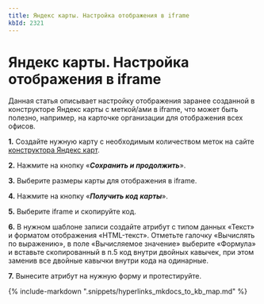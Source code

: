 ```yaml
---
title: Яндекс карты. Настройка отображения в iframe
kbId: 2321
---
```


# Яндекс карты. Настройка отображения в iframe

Данная статья описывает настройку отображения заранее созданной в конструкторе Яндекс карты с меткой/ами в iframe, что может быть полезно, например, на карточке организации для отображения всех офисов.

**1.** Создайте нужную карту с необходимым количеством меток на сайте [конструктора Яндекс карт](https://yandex.ru/map-constructor/).

**2.** Нажмите на кнопку «***Сохранить и продолжить***».

**3.** Выберите размеры карты для отображения в iframe.

**4.** Нажмите на кнопку «***Получить код карты***».

**5.** Выберите iframe и скопируйте код.

**6.** В нужном шаблоне записи создайте атрибут с типом данных «Текст» и форматом отображения «HTML-текст». Отметьте галочку «Вычислять по выражению», в поле «Вычисляемое значение» выберите «Формула» и вставьте скопированный в п.5 код внутри двойных кавычек, при этом заменив все двойные кавычки внутри кода на одинарные.

**7.** Вынесите атрибут на нужную форму и протестируйте.

{% include-markdown ".snippets/hyperlinks_mkdocs_to_kb_map.md" %}

